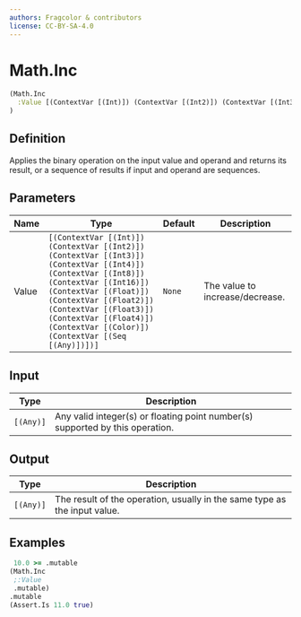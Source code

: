 ```yaml
---
authors: Fragcolor & contributors
license: CC-BY-SA-4.0
---
```



# Math.Inc

```clojure
(Math.Inc
  :Value [(ContextVar [(Int)]) (ContextVar [(Int2)]) (ContextVar [(Int3)]) (ContextVar [(Int4)]) (ContextVar [(Int8)]) (ContextVar [(Int16)]) (ContextVar [(Float)]) (ContextVar [(Float2)]) (ContextVar [(Float3)]) (ContextVar [(Float4)]) (ContextVar [(Color)]) (ContextVar [(Seq [(Any)])])]
)
```


## Definition

Applies the binary operation on the input value and operand and returns its result, or a sequence of results if input and operand are sequences.


## Parameters

| Name | Type | Default | Description |
|------|------|---------|-------------|
| Value | `[(ContextVar [(Int)]) (ContextVar [(Int2)]) (ContextVar [(Int3)]) (ContextVar [(Int4)]) (ContextVar [(Int8)]) (ContextVar [(Int16)]) (ContextVar [(Float)]) (ContextVar [(Float2)]) (ContextVar [(Float3)]) (ContextVar [(Float4)]) (ContextVar [(Color)]) (ContextVar [(Seq [(Any)])])]` | `None` | The value to increase/decrease. |


## Input

| Type | Description |
|------|-------------|
| `[(Any)]` | Any valid integer(s) or floating point number(s) supported by this operation. |


## Output

| Type | Description |
|------|-------------|
| `[(Any)]` | The result of the operation, usually in the same type as the input value. |


## Examples

```clojure
 10.0 >= .mutable
(Math.Inc
 ;:Value
 .mutable)
.mutable
(Assert.Is 11.0 true)
```
